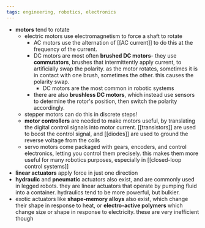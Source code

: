 ```yaml
---
tags: engineering, robotics, electronics
---
```


- **motors** tend to rotate
	- electric motors use electromagnetism to force a shaft to rotate
		- AC motors use the alternation of [[AC current]] to do this at the frequency of the current.
		- DC motors are most often **brushed DC motors**- they use **commutators**, brushes that intermittently apply current, to artificially swap the polarity. as the motor rotates, sometimes it is in contact with one brush, sometimes the other. this causes the polarity swap.
			- DC motors are the most common in robotic systems
		- there are also **brushless DC motors**, which instead use sensors to determine the rotor's position, then switch the polarity accordingly.
	- stepper motors can do this in discrete steps!
	- **motor controllers** are needed to make motors useful, by translating the digital control signals into motor current. [[transistors]] are used to boost the control signal, and [[diodes]] are used to ground the reverse voltage from the coils
	- servo motors come packaged with gears, encoders, and control electronics, letting you control them precisely. this makes them more useful for many robotics purposes, especially in [[closed-loop control systems]]
- **linear actuators** apply force in just one direction
- **hydraulic** and **pneumatic** actuators also exist, and are commonly used in legged robots. they are linear actuators that operate by pumping fluid into a container. hydraulics tend to be more powerful, but bulkier.
- exotic actuators like **shape-memory alloys** also exist, which change their shape in response to heat, or **electro-active polymers** which change size or shape in response to electricity. these are very inefficient though